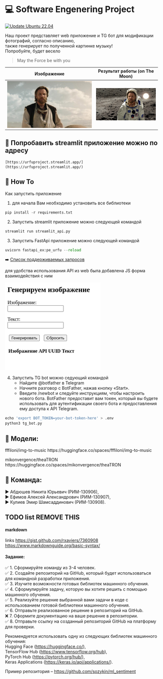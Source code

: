 # :computer: Software Engenering Project

[![Update Ubuntu 22.04](https://github.com/AAEfimov/URFU_PI/actions/workflows/python-app.yml/badge.svg)](https://github.com/AAEfimov/URFU_PI/actions/workflows/python-app.yml)

Наш проект представляет web приложение и TG бот для модификации фотографий, согласно описанию,  
также генерирует по полученной картинке музыку!  
Попробуйте, будет весело

> May the Force be with you

Изображение  | Результат работы (on The Moon)
---------|:-------:
![image](Img/from.jpg)  |   ![image](Img/result.png)  

## :gem: Попробавить streamlit приложение можно по адресу
```
[https://urfuproject.streamlit.app/](https://urfuproject.streamlit.app/)
```

## :gem: How To

Как запустить приложение  
1) для начала Вам необходимо установить все библиотеки
```Python
pip install -r requirements.txt
```
2) Запустить streamlit приложение можно следующей командой
```Python
streamlit run streamlit_api.py 
```
3) Запустить FastApi приложение можно следующей командой
```Python
uvicorn fastapi_ex:pe_urfu --reload
```
:arrow_right: [Список поддерживаемых запросов](fastapi_doc.md)  

для удобства использования API из web была добавлена JS форма взаимодействия с ним

![image](Img/js_form.png)  

4) Запустить TG bot можно седующий командой  
    * Найдите @botfather в Telegram  
    * Начните разговор с BotFather, нажав кнопку «Start».  
    * Введите /newbot и следуйте инструкциям, чтобы настроить нового бота. BotFather
   предоставит вам токен, который вы будете использовать для аутентификации своего бота и предоставления ему доступа к API Telegram.  

```Python
echo 'export BOT_TOKEN=your-bot-token-here' > .env
python3 tg_bot.py
```
## :gem: Модели:

<p>fffiloni/img-to-music https://huggingface.co/spaces/fffiloni/img-to-music</p>
<p>mikonvergence/theaTRON https://huggingface.co/spaces/mikonvergence/theaTRON</p>

## :gem: Команда:  

:arrow_forward: Абдюшев Никита Юрьевич (РИМ-130906),  
:arrow_forward: Ефимов Алексей Александрович (РИМ-130907),  
:arrow_forward: Кулиев Эмир Шамсаддинович  (РИМ-130908).

## TODO list REMOVE THIS

#### markdown
links https://gist.github.com/rxaviers/7360908  
https://www.markdownguide.org/basic-syntax/  
  
#### Задание:  
:white_check_mark:   1. Сформируйте команду из 3-4 человек.  
:white_check_mark:   2. Создайте репозиторий на GitHub, который будет использоваться для командной разработки приложения.  
:white_check_mark:   3. Изучите возможности готовых библиотек машинного обучения.  
:white_check_mark:   4. Сформулируйте задачу, которую вы хотите решить с помощью машинного обучения.  
:white_check_mark:   5. Реализуйте решение выбранной вами задачи в коде с использованием готовой библиотеки машинного обучения.  
:white_check_mark:   6. Отправьте реализованное решение в репозиторий на GitHub.  
:x:   7. Оформите документацию на ваше решение в репозитории.  
:white_check_mark:   8. Отправьте ссылку на созданный репозиторий GitHub на платформу для проверки.  

Рекомендуется использовать одну из следующих библиотек машинного обучения:  
Hugging Face (https://huggingface.co/),  
TensorFlow Hub (https://www.tensorflow.org/hub),  
PyTorch Hub (https://pytorch.org/hub/),  
Keras Applications (https://keras.io/api/applications/).  
  
Пример репозитория – https://github.com/sozykin/ml_sentiment  


